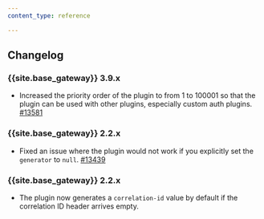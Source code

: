 ```yaml
---
content_type: reference

---
```


## Changelog

### {{site.base_gateway}} 3.9.x
* Increased the priority order of the plugin to from 1 to 100001 so that the plugin can be used with other plugins, especially custom auth plugins. 
[#13581](https://github.com/Kong/kong/issues/13581)

### {{site.base_gateway}} 2.2.x
* Fixed an issue where the plugin would not work if you explicitly set the `generator` to `null`.
   [#13439](https://github.com/Kong/kong/issues/13439)

### {{site.base_gateway}} 2.2.x
* The plugin now generates a `correlation-id` value by default if the correlation ID header arrives empty.